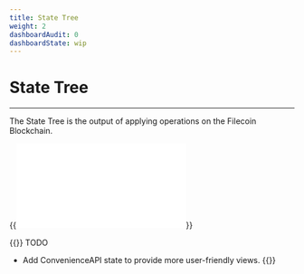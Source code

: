 ```yaml
---
title: State Tree
weight: 2
dashboardAudit: 0
dashboardState: wip
---
```


# State Tree
---

The State Tree is the output of applying operations on the Filecoin Blockchain.

{{<embed src="state_tree.id" lang="go" >}}

{{<hint warning>}}
TODO

- Add ConvenienceAPI state to provide more user-friendly views.
{{</hint>}}